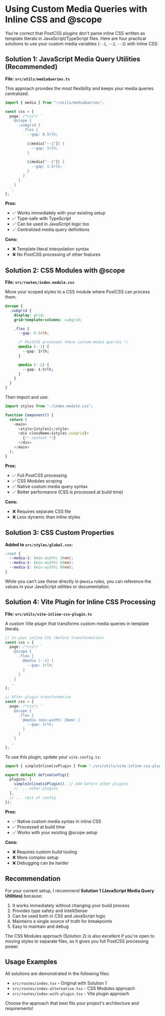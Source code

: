 # Using Custom Media Queries with Inline CSS and @scope

You're correct that PostCSS plugins don't parse inline CSS written as template literals in JavaScript/TypeScript files. Here are four practical solutions to use your custom media variables (`--1`, `--2`, `--3`) with inline CSS:

## Solution 1: JavaScript Media Query Utilities (Recommended)

**File: `src/utils/mediaQueries.ts`**

This approach provides the most flexibility and keeps your media queries centralized.

```typescript
import { media } from "~/utils/mediaQueries";

const css = {
  page: /*css*/ `
    @scope {
      .subgrid {
        .flex {
          --gap: 0.5rlh;
          
          ${media["--1"]} {
            --gap: 1rlh;
          }
          
          ${media["--2"]} {
            --gap: 1.5rlh;
          }
        }
      }
    }
  `,
};
```

**Pros:**

- ✅ Works immediately with your existing setup
- ✅ Type-safe with TypeScript
- ✅ Can be used in JavaScript logic too
- ✅ Centralized media query definitions

**Cons:**

- ❌ Template literal interpolation syntax
- ❌ No PostCSS processing of other features

## Solution 2: CSS Modules with @scope

**File: `src/routes/index.module.css`**

Move your scoped styles to a CSS module where PostCSS can process them.

```css
@scope {
  .subgrid {
    display: grid;
    grid-template-columns: subgrid;

    .flex {
      --gap: 0.5rlh;

      /* PostCSS processes these custom media queries */
      @media (--1) {
        --gap: 1rlh;
      }

      @media (--2) {
        --gap: 1.5rlh;
      }
    }
  }
}
```

Then import and use:

```typescript
import styles from "./index.module.css";

function Component() {
  return (
    <main>
      <style>{styles}</style>
      <div className={styles.subgrid}>
        {/* content */}
      </div>
    </main>
  );
}
```

**Pros:**

- ✅ Full PostCSS processing
- ✅ CSS Modules scoping
- ✅ Native custom media query syntax
- ✅ Better performance (CSS is processed at build time)

**Cons:**

- ❌ Requires separate CSS file
- ❌ Less dynamic than inline styles

## Solution 3: CSS Custom Properties

**Added to `src/styles/global.css`:**

```css
:root {
  --media-1: (min-width: 38em);
  --media-2: (min-width: 68em);
  --media-3: (min-width: 90em);
}
```

While you can't use these directly in `@media` rules, you can reference the values in your JavaScript utilities or documentation.

## Solution 4: Vite Plugin for Inline CSS Processing

**File: `src/utils/vite-inline-css-plugin.ts`**

A custom Vite plugin that transforms custom media queries in template literals.

```typescript
// In your inline CSS (before transformation)
const css = {
  page: /*css*/ `
    @scope {
      .flex {
        @media (--1) {
          --gap: 1rlh;
        }
      }
    }
  `,
};

// After plugin transformation
const css = {
  page: /*css*/ `
    @scope {
      .flex {
        @media (min-width: 38em) {
          --gap: 1rlh;
        }
      }
    }
  `,
};
```

To use this plugin, update your `vite.config.ts`:

```typescript
import { simpleInlineCssPlugin } from "./src/utils/vite-inline-css-plugin";

export default defineConfig({
  plugins: [
    simpleInlineCssPlugin(), // Add before other plugins
    // ... other plugins
  ],
  // ... rest of config
});
```

**Pros:**

- ✅ Native custom media syntax in inline CSS
- ✅ Processed at build time
- ✅ Works with your existing @scope setup

**Cons:**

- ❌ Requires custom build tooling
- ❌ More complex setup
- ❌ Debugging can be harder

## Recommendation

For your current setup, I recommend **Solution 1 (JavaScript Media Query Utilities)** because:

1. It works immediately without changing your build process
2. Provides type safety and IntelliSense
3. Can be used both in CSS and JavaScript logic
4. Maintains a single source of truth for breakpoints
5. Easy to maintain and debug

The CSS Modules approach (Solution 2) is also excellent if you're open to moving styles to separate files, as it gives you full PostCSS processing power.

## Usage Examples

All solutions are demonstrated in the following files:

- `src/routes/index.tsx` - Original with Solution 1
- `src/routes/index-alternative.tsx` - CSS Modules approach
- `src/routes/index-with-plugin.tsx` - Vite plugin approach

Choose the approach that best fits your project's architecture and requirements!

